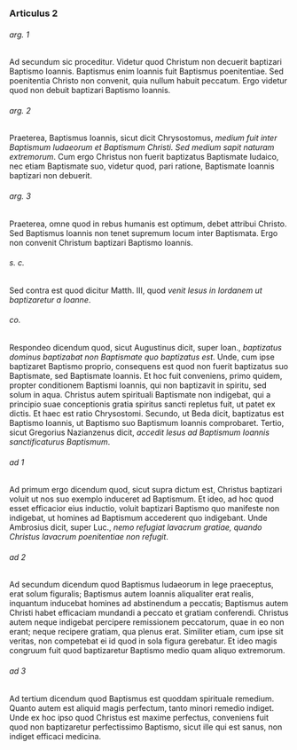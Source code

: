 ### Articulus 2

###### arg. 1
Ad secundum sic proceditur. Videtur quod Christum non decuerit baptizari Baptismo Ioannis. Baptismus enim Ioannis fuit Baptismus poenitentiae. Sed poenitentia Christo non convenit, quia nullum habuit peccatum. Ergo videtur quod non debuit baptizari Baptismo Ioannis.

###### arg. 2
Praeterea, Baptismus Ioannis, sicut dicit Chrysostomus, *medium fuit inter Baptismum Iudaeorum et Baptismum Christi. Sed medium sapit naturam extremorum*. Cum ergo Christus non fuerit baptizatus Baptismate Iudaico, nec etiam Baptismate suo, videtur quod, pari ratione, Baptismate Ioannis baptizari non debuerit.

###### arg. 3
Praeterea, omne quod in rebus humanis est optimum, debet attribui Christo. Sed Baptismus Ioannis non tenet supremum locum inter Baptismata. Ergo non convenit Christum baptizari Baptismo Ioannis.

###### s. c.
Sed contra est quod dicitur Matth. III, quod *venit Iesus in Iordanem ut baptizaretur a Ioanne*.

###### co.
Respondeo dicendum quod, sicut Augustinus dicit, super Ioan., *baptizatus dominus baptizabat non Baptismate quo baptizatus est*. Unde, cum ipse baptizaret Baptismo proprio, consequens est quod non fuerit baptizatus suo Baptismate, sed Baptismate Ioannis. Et hoc fuit conveniens, primo quidem, propter conditionem Baptismi Ioannis, qui non baptizavit in spiritu, sed solum in aqua. Christus autem spirituali Baptismate non indigebat, qui a principio suae conceptionis gratia spiritus sancti repletus fuit, ut patet ex dictis. Et haec est ratio Chrysostomi. Secundo, ut Beda dicit, baptizatus est Baptismo Ioannis, ut Baptismo suo Baptismum Ioannis comprobaret. Tertio, sicut Gregorius Nazianzenus dicit, *accedit Iesus ad Baptismum Ioannis sanctificaturus Baptismum*.

###### ad 1
Ad primum ergo dicendum quod, sicut supra dictum est, Christus baptizari voluit ut nos suo exemplo induceret ad Baptismum. Et ideo, ad hoc quod esset efficacior eius inductio, voluit baptizari Baptismo quo manifeste non indigebat, ut homines ad Baptismum accederent quo indigebant. Unde Ambrosius dicit, super Luc., *nemo refugiat lavacrum gratiae, quando Christus lavacrum poenitentiae non refugit*.

###### ad 2
Ad secundum dicendum quod Baptismus Iudaeorum in lege praeceptus, erat solum figuralis; Baptismus autem Ioannis aliqualiter erat realis, inquantum inducebat homines ad abstinendum a peccatis; Baptismus autem Christi habet efficaciam mundandi a peccato et gratiam conferendi. Christus autem neque indigebat percipere remissionem peccatorum, quae in eo non erant; neque recipere gratiam, qua plenus erat. Similiter etiam, cum ipse sit veritas, non competebat ei id quod in sola figura gerebatur. Et ideo magis congruum fuit quod baptizaretur Baptismo medio quam aliquo extremorum.

###### ad 3
Ad tertium dicendum quod Baptismus est quoddam spirituale remedium. Quanto autem est aliquid magis perfectum, tanto minori remedio indiget. Unde ex hoc ipso quod Christus est maxime perfectus, conveniens fuit quod non baptizaretur perfectissimo Baptismo, sicut ille qui est sanus, non indiget efficaci medicina.


